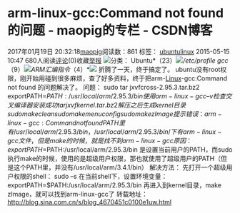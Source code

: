 # arm-linux-gcc:Command not found的问题 - maopig的专栏 - CSDN博客
2017年01月19日 20:32:18[maopig](https://me.csdn.net/maopig)阅读数：861
标签： [ubuntu](http://www.csdn.net/tag/ubuntu)[linux](http://www.csdn.net/tag/linux)
2015-05-15 10:47
680人阅读[评论](http://blog.csdn.net/u013256622/article/details/45741731#comments)(0)收藏[举报](http://blog.csdn.net/u013256622/article/details/45741731#report)
![](http://static.blog.csdn.net/images/category_icon.jpg)分类：
Ubuntu*（23）*![](http://static.blog.csdn.net/images/arrow_triangle%20_down.jpg)/etc/profile gcc*（9）*![](http://static.blog.csdn.net/images/arrow_triangle%20_down.jpg)ARM汇编指令*（4）*![](http://static.blog.csdn.net/images/arrow_triangle%20_down.jpg)
折腾了一天，终于搞定了。
ubuntu没有root权限，刚开始用碰到很多麻烦，查了好多资料，终于把arm-[Linux](http://lib.csdn.net/base/linux)-gcc:Command not found 的问题解决了。
问题：
sudo tar jxvfcross-2.95.3.tar.bz2
exportPATH=$PATH:/usr/local/arm/2.95.3/bin
使用arm-linux-gcc
–v检查交叉编译器安装成功
tar jxvfkernel.tar.bz2
解压之后生成kernel目录
sudo make clean
sudo makemenuconfig
sudo make zImage
提示错误：
arm-linux-gcc: Command notfound
PATH里有/usr/local/arm/2.95.3/bin，/usr/local/arm/2.95.3/bin/下有arm-linux-gcc文件，但是make的时候，就是找不到arm-linux-gcc
原因：
exportPATH=$PATH:/usr/local/arm/2.95.3/bin
是设置当前用户的PATH，而sudo执行make的时候，使用的是超级用户权限，那也就使用了超级用户的PATH（但是这个PATH里，并没有/usr/local/arm/3.4.1/bin）
解决方法：
先打开一个超级用户权限的shell：
sudo –s
在当前shell下，设置环境变量：
exportPATH=$PATH:/usr/local/arm/2.95.3/bin
再进入到kernel目录，make zImage，就可以找到arm-linux-gcc了
转载地址：http://blog.sina.com.cn/s/blog_4670451c0100e1uw.html
